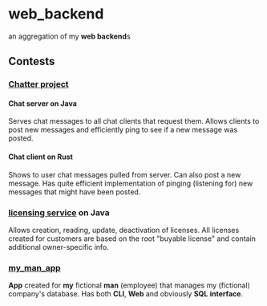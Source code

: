 # web_backend
an aggregation of my **web backend**s

## Contests
### [Chatter project](https://github.com/Siiir/Chatter)
#### Chat server on Java
Serves chat messages to all chat clients that request them. Allows clients to post new messages and efficiently ping to see if a new message was posted.
#### Chat client on Rust
Shows to user chat messages pulled from server. Can also post a new message. Has quite efficient implementation of pinging (listening for) new messages that might have been posted.
### [licensing service](https://github.com/Siiir/java-licensing-service) on Java
Allows creation, reading, update, deactivation of licenses. All licenses created for customers are based on the root "buyable license" and contain additional owner-specific info.
### [my_man_app](https://github.com/Siiir/my_man_app)
**App** created for **my** fictional **man** (employee) that manages my (fictional) company's database.
Has both **CLI**, **Web** and obviously **SQL** **interface**.
